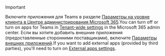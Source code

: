 > [!IMPORTANT]
> <span data-ttu-id="df812-101">Включите приложения для Teams в разделе [Параметры на уровне клиента в Центре администрирования Microsoft 365](../enable-features-office-365.md#tenant-wide-settings-in-the-microsoft-365-admin-center).</span><span class="sxs-lookup"><span data-stu-id="df812-101">You can turn off or turn on apps for Teams in [Tenant-wide settings](../enable-features-office-365.md#tenant-wide-settings-in-the-microsoft-365-admin-center) in the Microsoft 365 admin center.</span></span> <span data-ttu-id="df812-102">Если вы хотите добавить внешние приложения (предоставленные сторонними поставщиками), включите [Параметры внешних приложений](../enable-features-office-365.md#external-apps).</span><span class="sxs-lookup"><span data-stu-id="df812-102">If you want to add external apps (provided by third parties), you'll need to turn on [External apps settings](../enable-features-office-365.md#external-apps).</span></span>
